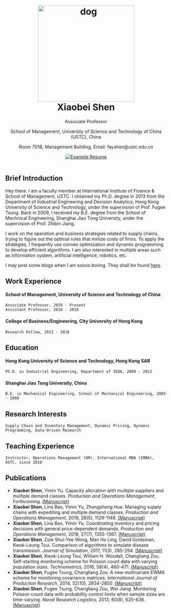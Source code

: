 <h1 align="center">
  <a href="https://github.com/fay-x-shen/Shen-Resume/raw/master/dog.jpg" title="Image_Dog">
    <img alt="dog" src="https://github.com/fay-x-shen/Shen-Resume/raw/master/dog.jpg" width="300px" height="300px" />
  </a>
  <br />
  Xiaobei Shen 
</h1>

<p align="center">
  Associate Professor  
</p>

<p align="center">
  School of Management, University of Science and Technology of China (USTC), China
 </p>
 
 <p align="center">
  Room 701B, Management Building, Email: fayshen@ustc.edu.cn
 </p>

<div align="center">
  <a href="https://github.com/fay-x-shen/Shen-Resume/raw/master/CV_XiaobeiShen.pdf">
    <img alt="Example Resume" src="https://img.shields.io/badge/Resume_Download-pdf-green.svg" />
  </a>
</div>

<br />

## Brief Introduction

Hey there. I am a faculty member at International Institute of Finance & School of Management, USTC. I obtained my Ph.D. degree in 2013 from the Department of Industrial Engineering and Decision Analytics, Hong Kong University of Science and Technology, under the supervision of Prof. Fugee Tsung. Back in 2009, I received my B.E. degree from the School of Mechnical Engineering, Shanghai Jiao Tong University, under the supervision of Prof. Zhibin Jiang. 

I work on the operation and business strategies related to supply chains, trying to figure out the optimal rules that minize costs of firms. To apply the strategies, I frequently use convex optimization and dynamic programming to develop efficient algorithms. I am also interested in multiple areas such as information system, artificial intelligence, robotics, etc. 

I may post some blogs when I am soooo boring. They shall be found [here](/blogs/Readme.md).


## Work Experience
#### School of Management, University of Science and Technology of China
    Associate Professor, 2019 - Present
    Assistant Professor, 2016 - 2018

#### College of Business/Engineering, City University of Hong Kong 
    Research Fellow, 2013 - 2016
    

## Education
#### Hong Kong University of Science and Technology, Hong Kong SAR
    Ph.D. in Industrial Engineering, Department of IEDA, 2009 - 2013
#### Shanghai Jiao Tong University, China
    B.E. in Mechanical Engineering, School of Mechanical Engineering, 2005 - 2009


## Research Interests
    Supply Chain and Inventory Management, Dynamic Pricing, Dynamic Programming, Data-Driven Research


## Teaching Experience
    Instructor, Operations Management (OM), International MBA (IMBA), USTC, since 2018


## Publications

* **Xiaobei Shen**, Yimin Yu. Capacity allocation with multiple suppliers and multiple demand classes. *Production and Operations Management*, Forthcoming. [(Manuscript)](https://fay-x-shen.github.io/Shen-Resume/papers/POM-2019-2.pdf)
* **Xiaobei Shen**, Lina Bao, Yimin Yu, Zhongsheng Hua. Managing supply chains with expediting and multiple demand classes. *Production and Operations Management*, 2019, 28(5), 1129-1148. [(Manuscript)](https://fay-x-shen.github.io/Shen-Resume/papers/POM-2019-1.pdf)
* **Xiaobei Shen**, Lina Bao, Yimin Yu. Coordinating inventory and pricing decisions with general price-dependent demands. *Production and Operations Management*, 2018, 27(7), 1355-1367. [(Manuscript)](https://fay-x-shen.github.io/Shen-Resume/papers/POM-2018.pdf)
* **Xiaobei Shen**, Zoie Shui-Yee Wong, Man Ho Ling, David Goldsman, Kwok-Leung Tsui. Comparison of algorithms to simulate disease transmission. *Journal of Simulation*, 2017, 11(3), 285-294. [(Manuscript)](https://fay-x-shen.github.io/Shen-Resume/papers/JSim-2016.pdf)
* **Xiaobei Shen**, Kwok-Leung Tsui, William H. Woodall, Changliang Zou. Self-starting monitoring scheme for Poisson count data with varying population sizes. *Technometrics*, 2016, 58(4), 460-471. [(Manuscript)](https://fay-x-shen.github.io/Shen-Resume/papers/Tech-2016.pdf)
* **Xiaobei Shen**, Fugee Tsung, Changliang Zou. A new multivariate EWMA scheme for monitoring covariance matrices. *International Journal of Production Research*, 2014, 52(10), 2834-2850. [(Manuscript)](https://fay-x-shen.github.io/Shen-Resume/papers/IJPR-2014.pdf)
* **Xiaobei Shen**, Fugee Tsung, Changliang Zou, Wei Jiang. Monitoring Poisson count data with probability control limits when sample sizes are time-varying. *Naval Research Logistics*, 2013, 60(8), 625-636. [(Manuscript)](https://fay-x-shen.github.io/Shen-Resume/papers/NRL-2013.pdf)

